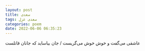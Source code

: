 ```yaml
---
layout: post
title: سعدی
tags: سعدی غزل
categories: poem
date: 2022-06-06 06:35:23
---
```


عاشقی می‌گفت و خوش خوش می‌گریست / جان بیاساید که جانان قاتلست

